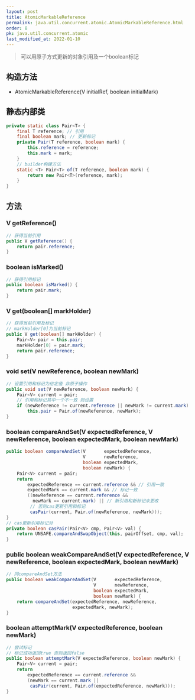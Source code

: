 ```yaml
---
layout: post
title: AtomicMarkableReference
permalink: java.util.concurrent.atomic.AtomicMarkableReference.html
order: 8
pk: java.util.concurrent.atomic
last_modified_at: 2022-01-10
---
```

> 可以用原子方式更新的对象引用及一个boolean标记

## 构造方法
- AtomicMarkableReference(V initialRef, boolean initialMark)  

## 静态内部类
```java
private static class Pair<T> {
    final T reference; // 引用
    final boolean mark; // 更新标记
    private Pair(T reference, boolean mark) {
        this.reference = reference;
        this.mark = mark;
    }
    // builder构建方法
    static <T> Pair<T> of(T reference, boolean mark) {
        return new Pair<T>(reference, mark);
    }
}
```

## 方法
### V getReference()
```java
// 获得当前引用
public V getReference() {
    return pair.reference;
}
```

### boolean isMarked()
```java
// 获得引用标记
public boolean isMarked() {
    return pair.mark;
}
```

### V get(boolean[] markHolder)
```java
// 获得当前引用及标记
// markHolder[0]为当前标记
public V get(boolean[] markHolder) {
    Pair<V> pair = this.pair;
    markHolder[0] = pair.mark;
    return pair.reference;
}
```

### void set(V newReference, boolean newMark)
```java
// 设置引用和标记为给定值 非原子操作
public void set(V newReference, boolean newMark) {
    Pair<V> current = pair;
    // 引用和标记其中一个不一致 则设置
    if (newReference != current.reference || newMark != current.mark)
        this.pair = Pair.of(newReference, newMark);
}
```

### boolean compareAndSet(V expectedReference, V newReference, boolean expectedMark, boolean newMark)
```java
public boolean compareAndSet(V       expectedReference,
                             V       newReference,
                             boolean expectedMark,
                             boolean newMark) {
    Pair<V> current = pair;
    return
        expectedReference == current.reference && // 引用一致
        expectedMark == current.mark && // 标记一致
        ((newReference == current.reference && 
          newMark == current.mark) || // 新引用和新标记未更改
         // 否则cas更新引用和标记
         casPair(current, Pair.of(newReference, newMark)));
}
// cas更新引用标记对
private boolean casPair(Pair<V> cmp, Pair<V> val) {
    return UNSAFE.compareAndSwapObject(this, pairOffset, cmp, val);
}
```

###  public boolean weakCompareAndSet(V expectedReference, V newReference, boolean expectedMark, boolean newMark)
```java
// 同compareAndSet方法
public boolean weakCompareAndSet(V       expectedReference,
                                 V       newReference,
                                 boolean expectedMark,
                                 boolean newMark) {
    return compareAndSet(expectedReference, newReference,
                         expectedMark, newMark);
}
```

### boolean attemptMark(V expectedReference, boolean newMark)
```java
// 尝试标记
// 标记成功返回true 否则返回false
public boolean attemptMark(V expectedReference, boolean newMark) {
    Pair<V> current = pair;
    return
        expectedReference == current.reference &&
        (newMark == current.mark ||
         casPair(current, Pair.of(expectedReference, newMark)));
}
```
